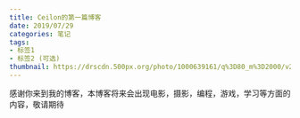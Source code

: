 ```yaml
---
title: Ceilon的第一篇博客
date: 2019/07/29
categories: 笔记
tags:
- 标签1
- 标签2 (可选)
thumbnail: https://drscdn.500px.org/photo/1000639161/q%3D80_m%3D2000/v2?sig=0b3e0ac1afec326070ae055215277abf8db4a4c0934c5186503933af9c7c35f1
---
```





感谢你来到我的博客，本博客将来会出现电影，摄影，编程，游戏，学习等方面的内容，敬请期待